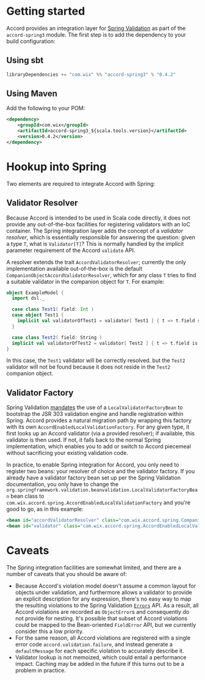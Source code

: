 # Getting started

Accord provides an integration layer for [Spring Validation](http://docs.spring.io/spring/docs/current/spring-framework-reference/html/validation.html) as part of the `accord-spring3` module. The first step is to add the dependency to your build configuration:

## Using sbt

```scala
libraryDependencies += "com.wix" %% "accord-spring3" % "0.4.2"
```

## Using Maven

Add the following to your POM:

```xml
<dependency>
    <groupId>com.wix</groupId>
    <artifactId>accord-spring3_${scala.tools.version}</artifactId>
    <version>0.4.2</version>
</dependency>
```

# Hookup into Spring

Two elements are required to integrate Accord with Spring:

## Validator Resolver

Because Accord is intended to be used in Scala code directly, it does not provide any out-of-the-box facilities for registering validators with an IoC container. The Spring integration layer adds the concept of a _validator resolver_, which is essentially responsible for answering the question: given a type `T`, what is `Validator[T]`? This is normally handled by the implicit parameter requirement of the Accord `validate` API.

A resolver extends the trait `AccordValidatorResolver`; currently the only implementation available out-of-the-box is the default `CompanionObjectAccordValidatorResolver`, which for any class `T` tries to find a suitable validator in the companion object for `T`. For example:

```scala
object ExampleModel {
  import dsl._

  case class Test1( field: Int )
  case object Test1 {
    implicit val validatorOfTest1 = validator[ Test1 ] { t => t.field should be > 5 }
  }

  case class Test2( field: String )
  implicit val validatorOfTest2 = validator[ Test2 ] { t => t.field is notEmpty }
}
```

In this case, the `Test1` validator will be correctly resolved. but the `Test2` validator will not be found because it does not reside in the `Test2` companion object.

## Validator Factory

Spring Validation [mandates](http://docs.spring.io/spring/docs/current/spring-framework-reference/html/validation.html#validation-beanvalidation-spring) the use of a `LocalValidatorFactoryBean` to bootstrap the JSR 303 validation engine and handle registration within Spring. Accord provides a natural migration path by wrapping this factory with its own `AccordEnabledLocalValidationFactory`. For any given type, it first looks up an Accord validator (via a provided resolver); if available, this validator is then used. If not, it falls back to the normal Spring implementation, which enables you to add or switch to Accord piecemeal without sacrificing your existing validation code.

In practice, to enable Spring integration for Accord, you only need to register two beans: your resolver of choice and the validator factory. If you already have a validator factory bean set up per the Spring Validation documentation, you only have to change the `org.springframework.validation.beanvalidation.LocalValidatorFactoryBean` bean class to `com.wix.accord.spring.AccordEnabledLocalValidationFactory` and you're good to go, as in this example:

```xml
<bean id="accordValidatorResolver" class="com.wix.accord.spring.CompanionObjectAccordValidatorResolver" />
<bean id="validator" class="com.wix.accord.spring.AccordEnabledLocalValidationFactory" />
```

# Caveats

The Spring integration facilities are somewhat limited, and there are a number of caveats that you should be aware of:

* Because Accord's violation model doesn't assume a common layout for objects under validation, and furthermore allows a validator to provide an explicit description for any expression, there's no easy way to map the resulting violations to the Spring Validation [`Errors`](http://docs.spring.io/spring/docs/3.2.x/javadoc-api/index.html?org/springframework/validation/Errors.html) API. As a result, all Accord violations are recorded as `ObjectError`s and consequently do not provide for nesting. It's possible that subset of Accord violations could be mapped to the Bean-oriented `FieldError` API, but we currently consider this a low priority.
* For the same reason, all Accord violations are registered with a single error code `accord.validation.failure`, and instead generate a `defaultMessage` for each specific violation to accurately describe it.
* Validator lookup is not memoized, which could entail a performance impact. Caching may be added in the future if this turns out to be a problem in practice.

